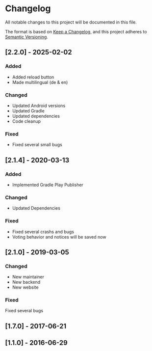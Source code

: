 # Changelog

All notable changes to this project will be documented in this file.

The format is based on [Keep a Changelog](https://keepachangelog.com/en/1.1.0/),
and this project adheres to [Semantic Versioning](https://semver.org/spec/v2.0.0.html).


## [2.2.0] - 2025-02-02

### Added

- Added reload button
- Made multilingual (de & en)

### Changed

- Updated Android versions
- Updated Gradle
- Updated dependencies
- Code cleanup

### Fixed

- Fixed several small bugs

## [2.1.4] - 2020-03-13

### Added

- Implemented Gradle Play Publisher

### Changed

- Updated Dependencies

### Fixed

- Fixed several crashs and bugs
- Voting behavior and notices will be saved now

## [2.1.0] - 2019-03-05

### Changed
- New maintainer
- New backend
- New website

### Fixed
Fixed several bugs

## [1.7.0] - 2017-06-21
## [1.1.0] - 2016-06-29
